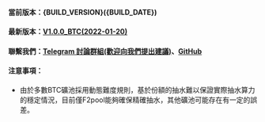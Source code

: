 #### 當前版本：{BUILD_VERSION}({BUILD_DATE})
#### 最新版本：[V1.0.0_BTC(2022-01-20)](https://github.com/GoMinerProxy/GoMinerProxy-BTC/releases/tag/1.0.0)
#### 聯繫我們：[Telegram 討論群組(歡迎向我們提出建議)](https://t.me/+afVqEXnxtQAyNWNh)、[GitHub](https://github.com/GoMinerProxy/GoMinerProxy-BTC)
#### 注意事項：
- 由於多數BTC礦池採用動態難度規則，基於份額的抽水難以保證實際抽水算力的穩定情況，目前僅F2pool能夠確保精確抽水，其他礦池可能存在有一定的誤差。
